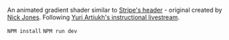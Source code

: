 An animated gradient shader similar to [Stripe's header](https://stripe.com/) - original created by [Nick Jones](https://twitter.com/narrowd).
Following [Yuri Artiukh's instructional livestream](https://www.youtube.com/watch?v=LW9d2cqIHb4).

`NPM install`
`NPM run dev`
